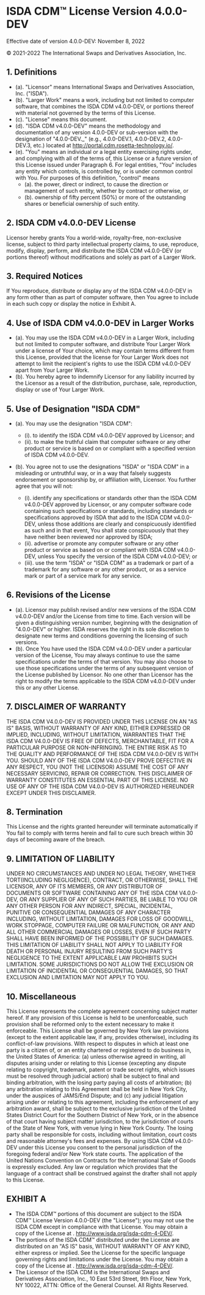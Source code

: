 # ISDA CDM™ License Version 4.0.0-DEV

Effective date of version 4.0.0-DEV: November 8, 2022

© 2021-2022 The International Swaps and Derivatives Association, Inc.

## 1. Definitions

- (a).  "Licensor" means International Swaps and Derivatives Association,
Inc. ("ISDA").
- (b).  "Larger Work" means a work, including but not limited to computer
software, that combines the ISDA CDM v4.0.0-DEV, or portions thereof with
material not governed by the terms of this License.
- (c).  "License" means this document.
- (d).  "ISDA CDM v4.0.0-DEV" means the methodology and documentation of any
version 4.0.0-DEV or sub-version with the designation of "4.0.0-DEV._" (e.g.,
4.0.0-DEV.1, 4.0.0-DEV.2, 4.0.0-DEV.3, etc.) located at
<http://portal.cdm.rosetta-technology.io/>.
- (e).  "You" means an individual or a legal entity exercising rights under,
and complying with all of the terms of, this License or a future
version of this License issued under Paragraph 6. For legal
entities, "You" includes any entity which controls, is controlled
by, or is under common control with You. For purposes of this
definition, "control" means 
  - (a). the power, direct or indirect, to
  cause the direction or management of such entity, whether by
  contract or otherwise, or 
  - (b). ownership of fifty percent (50%) or
  more of the outstanding shares or beneficial ownership of such
  entity.

## 2. ISDA CDM v4.0.0-DEV License

Licensor hereby grants You a world-wide, royalty-free, non-exclusive 
license, subject to third party intellectual property claims, to use, 
reproduce, modify, display, perform, and distribute the ISDA CDM v4.0.0-DEV 
(or portions thereof) without modifications and solely as part of a 
Larger Work.

## 3. Required Notices

If You reproduce, distribute or display any of the ISDA CDM v4.0.0-DEV in any
form other than as part of computer software, then You agree to include
in each such copy or display the notice in Exhibit A.

## 4. Use of ISDA CDM v4.0.0-DEV in Larger Works

- (a).  You may use the ISDA CDM v4.0.0-DEV in a Larger Work, including but not
limited to computer software, and distribute Your Larger Work under
a license of Your choice, which may contain terms different from
this License, provided that the license for Your Larger Work does
not attempt to limit the recipient's rights to use the ISDA CDM v4.0.0-DEV
apart from Your Larger Work.
- (b).  You hereby agree to indemnify Licensor for any liability incurred by
the Licensor as a result of the distribution, purchase, sale,
reproduction, display or use of Your Larger Work.

## 5. Use of Designation "ISDA CDM"

- (a). You may use the designation "ISDA CDM":

  - (i).  to identify the ISDA CDM v4.0.0-DEV approved by Licensor; and
  - (ii). to make the truthful claim that computer software or any other
  product or service is based on or compliant with a specified version
  of ISDA CDM v4.0.0-DEV.

- (b). You agree not to use the designations "ISDA" or "ISDA CDM" in a
misleading or untruthful way, or in a way that falsely suggests
endorsement or sponsorship by, or affiliation with, Licensor. You
further agree that you will not:

  - (i).  identify any specifications or standards other than the ISDA CDM
  v4.0.0-DEV approved by Licensor, or any computer software code containing
  such specifications or standards, including standards or
  specifications approved by ISDA that add to the ISDA CDM v4.0.0-DEV,
  unless those additions are clearly and conspicuously identified as
  such and in that event, You shall state conspicuously that they have
  neither been reviewed nor approved by ISDA;
  - (ii). advertise or promote any computer software or any other product or
  service as based on or compliant with ISDA CDM v4.0.0-DEV, unless You
  specify the version of the ISDA CDM v4.0.0-DEV; or
  - (iii). use the term "ISDA" or "ISDA CDM" as a trademark or part of a
  trademark for any software or any other product, or as a service
  mark or part of a service mark for any service.

## 6. Revisions of the License

- (a).  Licensor may publish revised and/or new versions of the ISDA CDM
v4.0.0-DEV and/or the License from time to time. Each version will be
given a distinguishing version number, beginning with the
designation of "4.0.0-DEV" or higher. ISDA reserves the right in its sole
discretion to designate new terms and conditions governing the
licensing of such versions.
- (b).  Once You have used the ISDA CDM v4.0.0-DEV under a particular version of
the License, You may always continue to use the same specifications
under the terms of that version. You may also choose to use those
specifications under the terms of any subsequent version of the
License published by Licensor. No one other than Licensor has the
right to modify the terms applicable to the ISDA CDM v4.0.0-DEV under this
or any other License.

## 7. DISCLAIMER OF WARRANTY

THE ISDA CDM V4.0.0-DEV IS PROVIDED UNDER THIS LICENSE ON AN "AS IS" BASIS,
WITHOUT WARRANTY OF ANY KIND, EITHER EXPRESSED OR IMPLIED, INCLUDING,
WITHOUT LIMITATION, WARRANTIES THAT THE ISDA CDM V4.0.0-DEV IS FREE OF
DEFECTS, MERCHANTABLE, FIT FOR A PARTICULAR PURPOSE OR NON-INFRINGING.
THE ENTIRE RISK AS TO THE QUALITY AND PERFORMANCE OF THE ISDA CDM V4.0.0-DEV
IS WITH YOU. SHOULD ANY OF THE ISDA CDM V4.0.0-DEV PROVE DEFECTIVE IN ANY
RESPECT, YOU (NOT THE LICENSOR) ASSUME THE COST OF ANY NECESSARY
SERVICING, REPAIR OR CORRECTION. THIS DISCLAIMER OF WARRANTY CONSTITUTES
AN ESSENTIAL PART OF THIS LICENSE. NO USE OF ANY OF THE ISDA CDM V4.0.0-DEV IS
AUTHORIZED HEREUNDER EXCEPT UNDER THIS DISCLAIMER.

## 8. Termination

This License and the rights granted hereunder will terminate
automatically if You fail to comply with terms herein and fail to cure
such breach within 30 days of becoming aware of the breach.

## 9. LIMITATION OF LIABILITY

UNDER NO CIRCUMSTANCES AND UNDER NO LEGAL THEORY, WHETHER TORT(INCLUDING
NEGLIGENCE), CONTRACT, OR OTHERWISE, SHALL THE LICENSOR, ANY OF ITS
MEMBERS, OR ANY DISTRIBUTOR OF DOCUMENTS OR SOFTWARE CONTAINING ANY OF
THE ISDA CDM V4.0.0-DEV, OR ANY SUPPLIER OF ANY OF SUCH PARTIES, BE LIABLE TO
YOU OR ANY OTHER PERSON FOR ANY INDIRECT, SPECIAL, INCIDENTAL, PUNITIVE
OR CONSEQUENTIAL DAMAGES OF ANY CHARACTER INCLUDING, WITHOUT LIMITATION,
DAMAGES FOR LOSS OF GOODWILL, WORK STOPPAGE, COMPUTER FAILURE OR
MALFUNCTION, OR ANY AND ALL OTHER COMMERCIAL DAMAGES OR LOSSES, EVEN IF
SUCH PARTY SHALL HAVE BEEN INFORMED OF THE POSSIBILITY OF SUCH DAMAGES.
THIS LIMITATION OF LIABILITY SHALL NOT APPLY TO LIABILITY FOR DEATH OR
PERSONAL INJURY RESULTING FROM SUCH PARTY'S NEGLIGENCE TO THE EXTENT
APPLICABLE LAW PROHIBITS SUCH LIMITATION. SOME JURISDICTIONS DO NOT
ALLOW THE EXCLUSION OR LIMITATION OF INCIDENTAL OR CONSEQUENTIAL
DAMAGES, SO THAT EXCLUSION AND LIMITATION MAY NOT APPLY TO YOU.

## 10. Miscellaneous

This License represents the complete agreement concerning subject matter
hereof. If any provision of this License is held to be unenforceable,
such provision shall be reformed only to the extent necessary to make it
enforceable. This License shall be governed by New York law provisions
(except to the extent applicable law, if any, provides otherwise),
including its conflict-of-law provisions. With respect to disputes in
which at least one party is a citizen of, or an entity chartered or
registered to do business in, the United States of America: (a) unless
otherwise agreed in writing, all disputes arising under or relating to
this License (excepting any dispute relating to copyright, trademark,
patent or trade secret rights, which issues must be resolved through
judicial action) shall be subject to final and binding arbitration, with
the losing party paying all costs of arbitration; (b) any arbitration
relating to this Agreement shall be held in New York City, under the
auspices of JAMS/End Dispute; and (c) any judicial litigation arising
under or relating to this agreement, including the enforcement of any
arbitration award, shall be subject to the exclusive jurisdiction of the
United States District Court for the Southern District of New York, or
in the absence of that court having subject matter jurisdiction, to the
jurisdiction of courts of the State of New York, with venue lying in New
York County. The losing party shall be responsible for costs, including
without limitation, court costs and reasonable attorney's fees and
expenses. By using ISDA CDM v4.0.0-DEV under this License you consent to the
personal jurisdiction of the foregoing federal and/or New York state
courts. The application of the United Nations Convention on Contracts
for the International Sale of Goods is expressly excluded. Any law or
regulation which provides that the language of a contract shall be
construed against the drafter shall not apply to this License.

## EXHIBIT A

- The ISDA CDM™ portions of this document are subject to the ISDA CDM™
    License Version 4.0.0-DEV (the "License"); you may not use the ISDA CDM
    except in compliance with that License. You may obtain a copy of the
    License at . <http://www.isda.org/isda-cdm-4-DEV/>.
- The portions of the ISDA CDM™ distributed under the License are
    distributed on an "AS IS" basis, WITHOUT WARRANTY OF ANY KIND,
    either express or implied. See the License for the specific language
    governing rights and limitations under the License. You may obtain a
    copy of the License at . <http://www.isda.org/isda-cdm-4-DEV/>.
- The Licensor of the ISDA CDM is the International Swaps and
    Derivatives Association, Inc., 10 East 53rd Street, 9th Floor, New
    York, NY 10022, ATTN: Office of the General Counsel. All Rights
    Reserved.
    